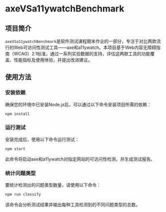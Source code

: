 # axeVSa11ywatchBenchmark

## 项目简介

`axeVSa11ywatchBenchmark`是软件测试课程期末作业的一部分，专注于对比两款流行的Web可访问性测试工具——axe和a11ywatch。本项目基于Web内容无障碍指南（WCAG）2.1标准，通过一系列实验数据的支持，评估这两款工具的功能覆盖、性能指标及使用体验，并提出改进建议。

## 使用方法

### 安装依赖

确保您的环境中已安装Node.js后，可以通过以下命令安装项目所需的依赖：

```bash
npm install
```

### 运行测试
安装完成后，使用以下命令运行测试：

```bash
npm start
```
此命令将启动axe和a11ywatch对指定网站的可访问性检测，并生成测试报告。

### 统计问题类型

要统计检测出的问题类型数量，请使用以下命令：

```bash
npm run classify
```
该命令会分析测试结果并输出每种工具检测到的不同问题类型的总数。